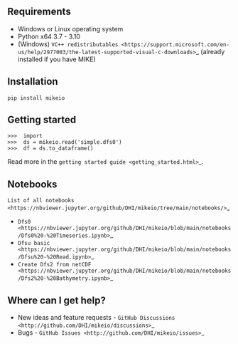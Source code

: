 
Requirements
------------

* Windows or Linux operating system
* Python x64 3.7 - 3.10
* (Windows) `VC++ redistributables <https://support.microsoft.com/en-us/help/2977003/the-latest-supported-visual-c-downloads>`_ (already installed if you have MIKE)

Installation
------------

    pip install mikeio

Getting started
---------------
    
    >>>  import
    >>>  ds = mikeio.read('simple.dfs0')
    >>>  df = ds.to_dataframe()

Read more in the `getting started guide <getting_started.html>`_.

Notebooks
---------

`List of all notebooks <https://nbviewer.jupyter.org/github/DHI/mikeio/tree/main/notebooks/>`_

* `Dfs0 <https://nbviewer.jupyter.org/github/DHI/mikeio/blob/main/notebooks/Dfs0%20-%20Timeseries.ipynb>`_
* `Dfsu basic <https://nbviewer.jupyter.org/github/DHI/mikeio/blob/main/notebooks/Dfsu%20-%20Read.ipynb>`_
* `Create Dfs2 from netCDF <https://nbviewer.jupyter.org/github/DHI/mikeio/blob/main/notebooks/Dfs2%20-%20Bathymetry.ipynb>`_



Where can I get help?
---------------------

* New ideas and feature requests - `GitHub Discussions <http://github.com/DHI/mikeio/discussions>`_ 
* Bugs - `GitHub Issues <http://github.com/DHI/mikeio/issues>`_